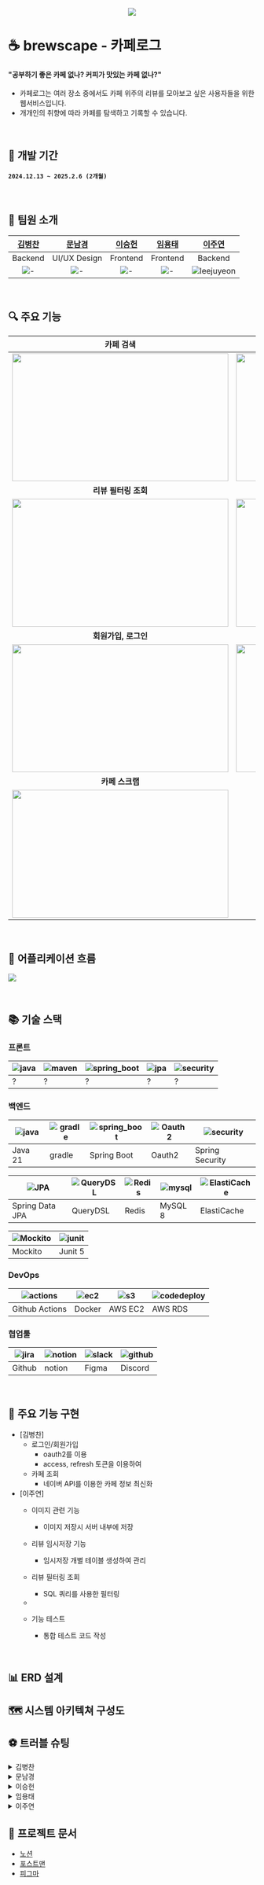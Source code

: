 <div align="center">
	
![](./image/brewscape.png)

</div>

# ☕ brewscape - 카페로그
#### "공부하기 좋은 카페 없나? 커피가 맛있는 카페 없나?"
* 카페로그는 여러 장소 중에서도 카페 위주의 리뷰를 모아보고 싶은 사용자들을 위한 웹서비스입니다.
* 개개인의 취향에 따라 카페를 탐색하고 기록할 수 있습니다.

<br>

## 📅 개발 기간
#### `2024.12.13 ~ 2025.2.6 (2개월)`

<br>

## 🏃 팀원 소개
|[김병찬](https://github.com/팀원1아이디)|[문남경](https://github.com/팀원2아이디)| [이승헌](https://github.com/팀원3아이디) |[임용태](https://github.com/팀원4아이디)| [이주연](https://github.com/leejuyeon-star)|
| :-------------------------: | :-------------------------: | :----------------------: | :-----------------------: | :-----------------------: |
| Backend | UI/UX Design | Frontend | Frontend | Backend |
| ![-](image/profile/-.png) | ![-](image/profile/-.png) | ![-](image/profile/-.png) | ![-](image/profile/-.png) | ![leejuyeon](image/profile/leejuyeon.jpg) |



<br>

## 🔍 주요 기능

| **카페 검색** | **카페 상세페이지** |
|:---:|:---:|
| <img src ="https://github.com/chujaeyeong/MAT_ZIP_readme_chujy/assets/123634960/adf1449a-b016-4a5c-874a-8c7839490ca7" width="440" height="260" /> | <img src ="https://github.com/chujaeyeong/MAT_ZIP_readme_chujy/assets/123634960/eac545ae-84b0-4d6a-8d25-6ccd41ef3b17" width="440" height="260" /> | 
| **리뷰 필터링 조회** | **리뷰 작성, 임시저장** |
| <img src ="https://github.com/chujaeyeong/MAT_ZIP_readme_chujy/assets/123634960/97064c73-b97d-417d-9e33-54ca1a7a96b5" width="440" height="260" /> | <img src ="https://github.com/chujaeyeong/MAT_ZIP_readme_chujy/assets/123634960/3f370f44-47cb-480a-b433-5e885ff4f00d" width="440" height="260" /> | 
| **회원가입, 로그인** | **마이페이지** |
| <img src ="https://github.com/chujaeyeong/MAT_ZIP_readme_chujy/assets/123634960/23a1ad5b-0408-42e4-918a-c7c7fb7b0934" width="440" height="260" /> | <img src ="https://github.com/chujaeyeong/MAT_ZIP_readme_chujy/assets/123634960/14686d48-6457-4f58-8576-043a581f158f" width="440" height="260" /> | 
| **카페 스크랩** |
| <img src ="https://github.com/chujaeyeong/MAT_ZIP_readme_chujy/assets/123634960/23a1ad5b-0408-42e4-918a-c7c7fb7b0934" width="440" height="260" /> |
<br>

## 🧩 어플리케이션 흐름
![](./image/flow.png)

<br>

## 📚 기술 스택

### 프론트
| ![java](image/fr/-.png) | ![maven](image/be/-.png) | ![spring_boot](image/be/-.png) | ![jpa](image/be/-.png) | ![security](image/be/-.png)  |
|----------------------------|------------------------------|------------------------------------------|--------------------------|-------------------------------|
| ?                    | ?                        | ?                              | ?                   | ?                |

### 백엔드 
| ![java](image/be/java.png) | ![gradle](image/be/gradle.png) | ![spring_boot](image/be/spring_boot.png) | ![Oauth2](image/be/oauth2.jpeg) | ![security](image/be/ss.png)  |
|----------------------------|------------------------------|------------------------------------------|--------------------------|-------------------------------|
| Java 21                    | gradle                       | Spring Boot                              |  Oauth2         | Spring Security               |


| ![JPA](image/be/jpa.png) | ![QueryDSL](image/be/queryDsl.jpg) | ![Redis](image/be/redis.png) | ![mysql](image/be/mysql.png) | ![ElastiCache](image/be/elasticache.png) |
|--------------------------|------------------------------|----------------------------------|------------------------------|------------------------------|
|  Spring Data JPA         |  QueryDSL                    | Redis                            | MySQL 8                      | ElastiCache                  |


| ![Mockito](image/be/mockito.png) | ![junit](image/be/junit.png) |
|------------------------------------|------------------------------|
|  Mockito                           | Junit 5                      |


### DevOps
| ![actions](image/devops/actions.png) | ![ec2](image/devops/docker.png) | ![s3](image/devops/ec2.png) | ![codedeploy](image/devops/rds.png) |
|--------------------------------------|------------------------------|----------------------------|--------------------------------------------|
| Github Actions                       | Docker                       |  AWS EC2                          |   AWS RDS                                  |

### 협업툴
| ![jira](image/work/github.png) | ![notion](image/work/notion.png) | ![slack](image/work/figma.png) | ![github](image/work/discord.png) |
|------------------------------|----------------------------------|--------------------------------|----------------------------------|
| Github                       | notion                           | Figma                          | Discord                           |

<br>

## 🌟 주요 기능 구현
- [김병찬]
  - 로그인/회원가입
    - oauth2를 이용
    - access, refresh 토큰을 이용하여
  - 카페 조회
    - 네이버 API를 이용한 카페 정보 최신화
- [이주연]
    - 이미지 관련 기능
      - 이미지 저장시 서버 내부에 저장
    - 리뷰 임시저장 기능
        - 임시저장 개별 테이블 생성하여 관리
    - 리뷰 필터링 조회
      - SQL 쿼리를 사용한 필터링
      
    - 
    - 기능 테스트
      - 통합 테스트 코드 작성

<br>

## 📊 ERD 설계

## 🗺️ 시스템 아키텍쳐 구성도

## ⚽ 트러블 슈팅
<details>
<summary> 김병찬 </summary>
	
<details>
<summary>~~~문제</summary>

##### `🤔문제 발생`
* 나나
##### `🔍원인 분석`
* 나나
##### `⛏해결 과정`
* 나나
  ```java
  자바 코드
  system.out.println()
  ```
  ```javascript
  자바스크립트 코드
  console.log()
  ```
##### `💎결론`
* 나나
</details>

<details>
<summary>~~~문제</summary>

##### `🤔문제 발생`
* 나나
##### `🔍원인 분석`
* 나나
##### `⛏해결 과정`
* 나나
##### `💎결론`
* 나나
</details>
</details>

<details>
<summary> 문남경 </summary>
</details>
<details>
<summary> 이승헌 </summary>
</details>
<details>
<summary> 임용태 </summary>
</details>
<details>
<summary> 이주연 </summary>
</details>


## 🔗 프로젝트 문서
* [노션](https://www.notion.so/18fc5e41552d81bfa985c870e5c2fed4)
* [포스트맨](https://www.postman.com/cafelog/cafelog-team/overview)
* [피그마](https://www.figma.com/design/UPFpjUYoJa0nx1GiQNktp0/%5B2025-%ED%8C%80-%ED%94%84%EB%A1%9C%EC%A0%9D%ED%8A%B8%5D-%EC%BB%A4%ED%94%BC-%EA%B8%B0%EB%A1%9D?node-id=0-1&t=0iUqRTZvxP7KlhpO-1)

